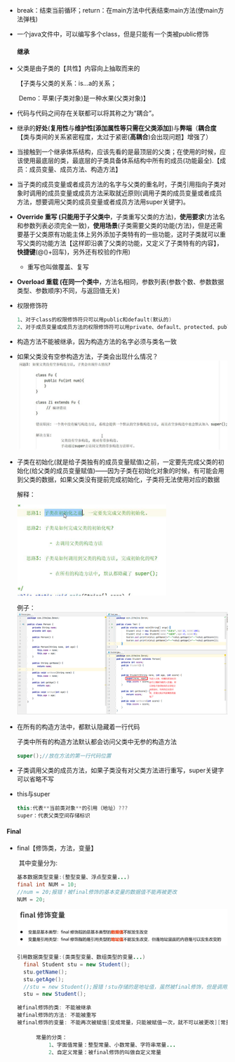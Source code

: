 - break：结束当前循环；return：在main方法中代表结束main方法(使main方法弹栈)

- 一个java文件中，可以编写多个class，但是只能有一个类被public修饰

  

  #### **继承**

- 父类是由子类的【共性】内容向上抽取而来的

  【子类与父类的关系：is...a的关系；

  ​	Demo：苹果(子类对象)是一种水果(父类对象)】

- 代码与代码之间存在关联都可以将其称之为“耦合”。

- 继承的**好处**(**复用性**与**维护性[**添加属性等只需在父类添加**]**)与**弊端**（**耦合度**【类与类间的关系紧密程度，太过于紧密(**高耦合**)会出现问题】增强了）

- 当接触到一个继承体系结构，应该先看的是最顶层的父类；在使用的时候，应该使用最底层的类，最底层的子类具备体系结构中所有的成员(功能最全).【成员：成员变量、成员方法、构造方法】

- 当子类的成员变量或者成员方法的名字与父类的重名时，子类引用指向子类对象时调用的成员变量或成员方法采取就近原则(调用子类的成员变量或者成员方法，想要调用父类的成员变量或者成员方法用super关键字)。

- **Override ******重写**** (只能用于**子父类中**，子类重写父类的方法)，**使用要求**(方法名和参数列表必须完全一致)，**使用场景**(子类需要父类的功能(方法)，但是还需要基于父类原有功能主体上另外添加子类特有的一些功能，这时子类就可以重写父类的功能方法【这样即沿袭了父类的功能，又定义了子类特有的内容】，**快捷键**(@()+回车)，另外还有校验的作用)

  - 重写也叫做覆盖、复写

- **Overload ******重载**** (在**同一个类中**，方法名相同，参数列表(参数个数、参数数据类型、参数顺序)不同，与返回值无关)

- 权限修饰符

  ```java
  1、对于class的权限修饰符只可以用public和default(默认的)
  2、对于成员变量或成员方法的权限修饰符可以用private、default、protected、public
  ```

- 构造方法不能被继承，因为构造方法的名字必须与类名一致

- 如果父类没有空参构造方法，子类会出现什么情况？![image-20201008175716673](https://github.com/MAYI-XINGKONG/JavaNotes/blob/master/images/day08-01.png?raw=true)

- 子类在初始化(就是给子类独有的成员变量赋值)之前，一定要先完成父类的初始化(给父类的成员变量赋值)——因为子类在初始化对象的时候，有可能会用到父类的数据，如果父类没有提前完成初始化，子类将无法使用对应的数据

  解释：

  ![image-20201008145531976](https://github.com/MAYI-XINGKONG/JavaNotes/blob/master/images/day08-02.png?raw=true)

  例子：![demo构造方法不能继承，子类初始化前需要先初始化父类](https://github.com/MAYI-XINGKONG/JavaNotes/blob/master/images/day08-03demo%E6%9E%84%E9%80%A0%E6%96%B9%E6%B3%95%E4%B8%8D%E8%83%BD%E7%BB%A7%E6%89%BF%EF%BC%8C%E5%AD%90%E7%B1%BB%E5%88%9D%E5%A7%8B%E5%8C%96%E5%89%8D%E9%9C%80%E8%A6%81%E5%85%88%E5%88%9D%E5%A7%8B%E5%8C%96%E7%88%B6%E7%B1%BB.png?raw=true)

- 在所有的构造方法中，都默认隐藏着一行代码

  子类中所有的构造方法默认都会访问父类中无参的构造方法

  ```java
  super();//放在方法的第一行代码位置
  ```

- 子类调用父类的成员方法，如果子类没有对父类方法进行重写，super关键字可以省略不写

- this与super

  ```java
  this:代表**当前类对象**的引用（地址）???
  super：代表父类空间存储标识
  ```

#### Final

- final【修饰类，方法，变量】

  ​			其中变量分为:

  ```java
  基本数据类型变量:(整型变量、浮点型变量...)
  final int NUM = 10;
  //num = 20;报错！被final修饰的基本变量的数据值不能再被更改
  NUM = 20;
  ```

  ![image-20201008170203250](https://github.com/MAYI-XINGKONG/JavaNotes/blob/master/images/day08-04.png?raw=true)

  ```java
  引用数据类型变量:(类类型变量、数组类型的变量...)
  	final Student stu = new Student();
  	stu.getName();
  	stu.getAge();
  	//stu = new Student();报错！stu存储的是地址值，虽然被final修饰，但是调用方法时其地址值并未改变，但是当地址值改变时就会报错。
  	stu = new Student();
  ```

  

  ```java
  被final修饰的类: 不能被继承
  被final修饰的方法: 不能被重写
  被final修饰的变量: 不能再次被赋值[变成常量，只能被赋值一次，就不可以被更改][常量命名规则:一个单词的时候全部大写;多个单词的时候也是全部大写,然后每个单词之间用下划线‘_’分隔]
  			
  		常量的分类：
  			1、字面值常量：整型常量、小数常量、字符串常量...
  			2、自定义常量：被final修饰的叫做自定义常量
  ```